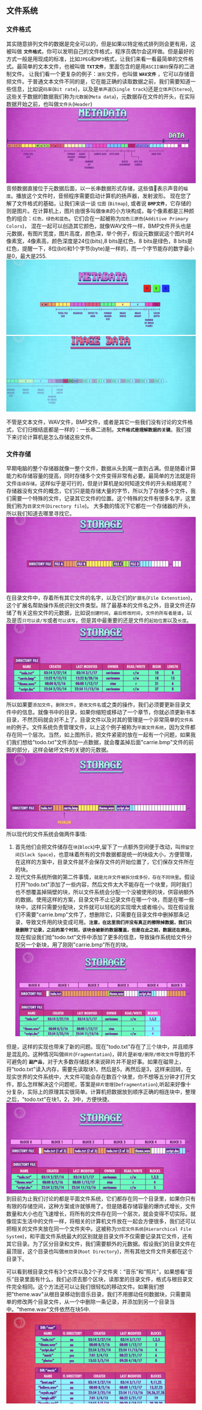 ## 文件系统

### 文件格式
其实随意排列文件的数据是完全可以的，但是如果以特定格式排列则会更有用，这被叫做 **`文件格式`**，你可以发明自己的文件格式，程序员偶尔会这样做。但是最好的方式一般是用现成的标准，比如`JPEG`和`MP3`格式，让我们来看一看最简单的文件格式。最简单的文本文件，也被叫做 **`TXT文件`**，里面包含的是用`ASCII编码`保存的二进制文件。
让我们看一个更复杂的例子：`波形`文件，也叫做 **`WAV文件`** ，它可以存储音频文件。于普通文本文件不同的是，它在能正确的读取数据之前，我们需要知道一些信息，比如说`码率`(`Bit rate`)，以及是`单声道`(`Single track`)还是`立体声`(`Stereo`),这些关于数据的数据我们称为`元数据`(`Meta data`)，元数据存在文件的开头，在实际数据开始之前，也叫做`文件头`(`Header`) 
![](FileSystem/images/metadata.png)
音频数据直接位于元数据后面，以一长串数据形式存储，这些值📄表示声音的`幅度`。播放这个文件时，音频程序需要启动计算机的扬声器，发射波形。
现在您了解了文件格式的基础，让我们来谈一谈 `位图` (`Bitmap`), 或者说 **`BMP文件`**，它存储的则是图片。在计算机上，图片由很多叫做`像素`的小方块构成，每个像素都是三种颜色的组合：`红色，绿色和蓝色`。它们合在一起被称为`加色三原色`(`Additive Primary Colors`)， 混在一起可以创造其它颜色，就像WAV文件一样，BMP文件开头也是元数据，有图片宽度，图片高度，颜色深，举个例子，假设元数据说这个图片时4像素宽，4像素高，颜色深度是24位(bits),8 bits是红色，8 bits是绿色，8 bits是红色，提醒一下，8位(bit)和1个字节(byte)是一样的，而一个字节能存的数字最小是0，最大是255.
![](FileSystem/images/BMPHeader.png)
![](FileSystem/images/BMPData.png)

不管是文本文件，WAV文件，BMP文件，或者是其它一些我们没有讨论的文件格式，它们归根结底都是一样的：一长串二进制。**`文件格式是理解数据的关键`**。我们接下来讨论计算机是怎么存储这些文件。

### 文件存储
早期电脑的整个存储器就像一整个文件，数据从头到尾一直到占满。但是随着计算能力和存储容量的提高，同时存储多个文件变得非常有必要。最简单的方法就是将文件`连续存储`，这样似乎是可行的，但是计算机是如何知道文件的开头和结尾呢？存储器没有文件的概念，它们只是能存储大量的字节，所以为了存储多个文件，我们需要一个特殊的文件，记录其它文件的位置。这个特殊的文件有很多名字，这里我们称为`目录文件`(`Directory file`)。 大多数的情况下它都在一个存储器的开头，所以我们知道去哪里寻找它。
![](FileSystem/images/DirectoryFile.png)
在目录文件中，存着所有其它文件的名字，以及它们的`扩展名`(`File Extenstion`)，这个扩展名帮助操作系统识别文件类型。除了最基本的文件名之外，目录文件还存储了有关这些文件的元数据，比如说`创建时间`，`最后修改时间`，`文件的所有者是谁`，以及是否`只可以读/写`或者`可以读写`，但是其中最重要的还是文件的`起始位置`以及`长度`。
![](FileSystem/images/DirectoryFileMetadata.png)
所以如果要`添加文件`，`删除文件`，`更改文件名`或之类的操作，我们必须要更新目录文件中的信息。就像书中的目录，如果你缩短或移动了一个章节，你就必须更新书本目录，不然页码就会对不上了。目录文件以及对其的管理是一个非常简单的`文件系统`的例子。文件系统负责管理文件，以上这个例子被称为`平面文件系统`，因为文件都存在同一个层次。当然，如上图所示，把文件紧密的放在一起有一个问题，如果我们我们想给"todo.txt"文件添加一点数据，就会覆盖掉后面"carrie.bmp"文件的前面的部分，这样会破坏文件的关键的元数据。
![](FileSystem/images/problem.png)
所以现代的文件系统会做两件事情:
1. 首先他们会把文件储存在`块`(`Block`)中,留下了一点额外空间便于改动，叫`预留空间`(`Slack Space`)，也意味着所有的文件数据都是统一的块级大小，方便管理，在这样的方案中，目录文件就不会保存文件的开始位置了，它们保存文件所在的块。
2. 现代文件系统所做的第二件事情，`就是允许文件被拆分成多份，存在不同块里`。假设打开"todo.txt"添加了一些内容，然后文件太大不能存在一个块里，同时我们也不想覆盖掉隔壁的块，所以文件系统会分配一个没被使用的块，供容纳额外的数据。使用这样的方案，目录文件不止记录文件在哪一个块，而是在哪一些块中，这样只需要分配块，文件就可以轻松的实现增大或者缩小。现在假设我们不需要"carrie.bmp"文件了，想删除它，只需要在目录文件中删掉那条记录，导致文件用的块变成可用。**`注意，在这里我们并没有真正的擦除掉数据，我们只是删除了记录，之后的某个时刻，该块会被新的数据覆盖，但是在此之前，数据还在原处`**。现在假设我们给"todo.txt"文件中添加了更多的信息，导致操作系统给文件分配另一个新块，用了刚刚"carrie.bmp"所在的块。
![](FileSystem/images/fragmentation.png)

但是，这样的实现也带来了新的问题。现在"todo.txt"存在了三个块中，并且顺序是混乱的。这种情况叫做`碎片`(`Fragmentation`)，碎片是`新增/删除/修改文件`导致的不可避免的 **`副产品`**，对于大多数存储技术来说碎片并不是好事。如果在磁带上，将"todo.txt"读入内存，需要先读取块1，然后是5，再然后是3，这样来回转。在现实世界的文件系统中，大文件可能会存在数百个块里，你不想等五分钟才打开文件，那么怎样解决这个问题呢，答案是`碎片管理`(`Defragmentation`),听起来好像十分复杂，实际上的原理其实很简单。计算机把数据放到顺序正确的相连块中，整理之后，"todo.txt"在块1，2，3中，方便快捷。
![](FileSystem/images/defragmentation.png)
到目前为止我们讨论的都是平面文件系统，它们都存在同一个目录里，如果你只有有限的存储空间，这种方案或许就够用了。但是随着存储容量的爆炸式增长，文件数量和大小也在飞速增长，将所有的文件存在同一个层次，就会变得不切实际。就像现实生活中的文件一样，将相关的计算机文件放在一起会方便很多，我们还可以把相关的文件夹放在同一个文件夹中。这被称为`分层文件系统`(`Hierarchical File System`)，和平面文件系统最大的区别就是目录文件不仅需要记录其它文件，还有其它目录。为了区分目录和文件，我们需要额外的元数据。假设我们的目录文件在最顶层，这个目录也叫做`根目录`(`Root Directory`)，所有其他文件文件夹都在这个目录下。

可以看到根目录文件有3个文件以及2个子文件夹：“音乐”和“照片”，如果想看“音乐”目录里面有什么，我们必须去那个区块，读那里的目录文件，格式与根目录文件完全相同。这个方法还可以让我们很轻松的移动文件。如果我们想把"theme.wav"从根目录移动到音乐目录，我们不用挪动任何数据块，只需要简单的修改两个目录文件，从一个中删除一条记录，并添加到另一个目录当中。"theme.wav"文件依然在块5中.
![](FileSystem/images/hierarchy.png)




